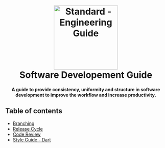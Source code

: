 <h1 align="center">
  <a href="https://geniussystems.com.np"><img src="https://avatars2.githubusercontent.com/u/68512905?s=200&v=4" alt="Standard - Engineering Guide" width="200"></a>
  <br>
  Software Developement Guide
  <br>
</h1>

<h4 align="center">A guide to provide consistency, uniformity and structure in software development to improve the workflow and increase productivity.</h4>

## Table of contents
- [Branching](branching.md)
- [Release Cycle](release-cycle.md)
- [Code Review](code-review.md)
- [Style Guide - Dart](style-guide/dart.md)
